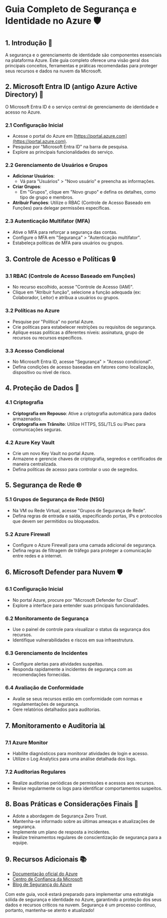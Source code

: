 # Guia Completo de Segurança e Identidade no Azure 🛡️

## 1. Introdução 🌟

A segurança e o gerenciamento de identidade são componentes essenciais na plataforma Azure. Este guia completo oferece uma visão geral dos principais conceitos, ferramentas e práticas recomendadas para proteger seus recursos e dados na nuvem da Microsoft.

## 2. Microsoft Entra ID (antigo Azure Active Directory) 🔑

O Microsoft Entra ID é o serviço central de gerenciamento de identidade e acesso no Azure.

### 2.1 Configuração Inicial

- Acesse o portal do Azure em [https://portal.azure.com](https://portal.azure.com).
- Pesquise por "Microsoft Entra ID" na barra de pesquisa.
- Explore as principais funcionalidades do serviço.

### 2.2 Gerenciamento de Usuários e Grupos

- **Adicionar Usuários**: 
  - Vá para "Usuários" > "Novo usuário" e preencha as informações.
- **Criar Grupos**: 
  - Em "Grupos", clique em "Novo grupo" e defina os detalhes, como tipo de grupo e membros.
- **Atribuir Funções**: Utilize o RBAC (Controle de Acesso Baseado em Funções) para delegar permissões específicas.

### 2.3 Autenticação Multifator (MFA)

- Ative o MFA para reforçar a segurança das contas.
- Configure o MFA em "Segurança" > "Autenticação multifator".
- Estabeleça políticas de MFA para usuários ou grupos.

## 3. Controle de Acesso e Políticas 🔒

### 3.1 RBAC (Controle de Acesso Baseado em Funções)

- No recurso escolhido, acesse "Controle de Acesso (IAM)".
- Clique em "Atribuir função", selecione a função adequada (ex: Colaborador, Leitor) e atribua a usuários ou grupos.

### 3.2 Políticas no Azure

- Pesquise por "Política" no portal Azure.
- Crie políticas para estabelecer restrições ou requisitos de segurança.
- Aplique essas políticas a diferentes níveis: assinatura, grupo de recursos ou recursos específicos.

### 3.3 Acesso Condicional

- No Microsoft Entra ID, acesse "Segurança" > "Acesso condicional".
- Defina condições de acesso baseadas em fatores como localização, dispositivo ou nível de risco.

## 4. Proteção de Dados 🔐

### 4.1 Criptografia

- **Criptografia em Repouso**: Ative a criptografia automática para dados armazenados.
- **Criptografia em Trânsito**: Utilize HTTPS, SSL/TLS ou IPsec para comunicações seguras.

### 4.2 Azure Key Vault

- Crie um novo Key Vault no portal Azure.
- Armazene e gerencie chaves de criptografia, segredos e certificados de maneira centralizada.
- Defina políticas de acesso para controlar o uso de segredos.

## 5. Segurança de Rede 🌐

### 5.1 Grupos de Segurança de Rede (NSG)

- Na VM ou Rede Virtual, acesse "Grupos de Segurança de Rede".
- Defina regras de entrada e saída, especificando portas, IPs e protocolos que devem ser permitidos ou bloqueados.

### 5.2 Azure Firewall

- Configure o Azure Firewall para uma camada adicional de segurança.
- Defina regras de filtragem de tráfego para proteger a comunicação entre redes e a internet.

## 6. Microsoft Defender para Nuvem 🛡️

### 6.1 Configuração Inicial

- No portal Azure, procure por "Microsoft Defender for Cloud".
- Explore a interface para entender suas principais funcionalidades.

### 6.2 Monitoramento de Segurança

- Use o painel de controle para visualizar o status da segurança dos recursos.
- Identifique vulnerabilidades e riscos em sua infraestrutura.

### 6.3 Gerenciamento de Incidentes

- Configure alertas para atividades suspeitas.
- Responda rapidamente a incidentes de segurança com as recomendações fornecidas.

### 6.4 Avaliação de Conformidade

- Avalie se seus recursos estão em conformidade com normas e regulamentações de segurança.
- Gere relatórios detalhados para auditorias.

## 7. Monitoramento e Auditoria 📊

### 7.1 Azure Monitor

- Habilite diagnósticos para monitorar atividades de login e acesso.
- Utilize o Log Analytics para uma análise detalhada dos logs.

### 7.2 Auditorias Regulares

- Realize auditorias periódicas de permissões e acessos aos recursos.
- Revise regularmente os logs para identificar comportamentos suspeitos.

## 8. Boas Práticas e Considerações Finais 🌟

- Adote a abordagem de Segurança Zero Trust.
- Mantenha-se informado sobre as últimas ameaças e atualizações de segurança.
- Implemente um plano de resposta a incidentes.
- Realize treinamentos regulares de conscientização de segurança para a equipe.

## 9. Recursos Adicionais 📚

- [Documentação oficial do Azure](https://docs.microsoft.com/azure/security/)
- [Centro de Confiança da Microsoft](https://www.microsoft.com/trust-center)
- [Blog de Segurança do Azure](https://azure.microsoft.com/blog/topics/security/)

Com este guia, você estará preparado para implementar uma estratégia sólida de segurança e identidade no Azure, garantindo a proteção dos seus dados e recursos críticos na nuvem. Segurança é um processo contínuo, portanto, mantenha-se atento e atualizado!